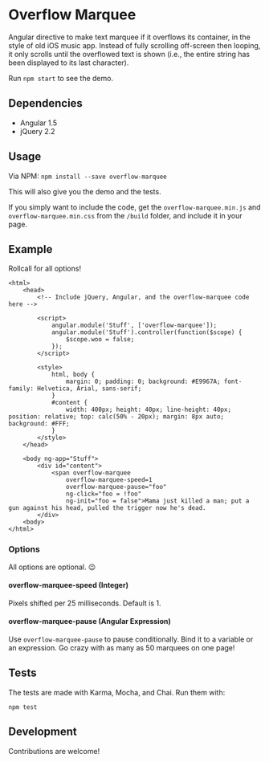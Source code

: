# Overflow Marquee

Angular directive to make text marquee if it overflows its container, in the style of old iOS music app. Instead of fully scrolling off-screen then looping, it only scrolls until the overflowed text is shown (i.e., the entire string has been displayed to its last character). 

Run `npm start` to see the demo. 

## Dependencies

* Angular 1.5
* jQuery 2.2

## Usage

Via NPM: `npm install --save overflow-marquee`

This will also give you the demo and the tests. 

If you simply want to include the code, get the `overflow-marquee.min.js` and `overflow-marquee.min.css` from the `/build` folder, and include it in your page. 

## Example

Rollcall for all options! 

    <html>
        <head>
            <!-- Include jQuery, Angular, and the overflow-marquee code here -->

            <script>
                angular.module('Stuff', ['overflow-marquee']);
                angular.module('Stuff').controller(function($scope) {
                    $scope.woo = false;
                });
            </script>

            <style>
                html, body {
                    margin: 0; padding: 0; background: #E9967A; font-family: Helvetica, Arial, sans-serif;
                }
                #content {
                    width: 400px; height: 40px; line-height: 40px; position: relative; top: calc(50% - 20px); margin: 8px auto; background: #FFF;
                }
            </style>
        </head>

        <body ng-app="Stuff">
            <div id="content">
                <span overflow-marquee
                    overflow-marquee-speed=1
                    overflow-marquee-pause="foo"
                    ng-click="foo = !foo"
                    ng-init="foo = false">Mama just killed a man; put a gun against his head, pulled the trigger now he's dead. 
            </div>
        <body>
    </html>
	
### Options

All options are optional. :wink:

#### overflow-marquee-speed (Integer)

Pixels shifted per 25 milliseconds. Default is 1. 

#### overflow-marquee-pause (Angular Expression)

 Use `overflow-marquee-pause` to pause conditionally. Bind it to a variable or an expression. Go crazy with as many as 50 marquees on one page! 

## Tests

The tests are made with Karma, Mocha, and Chai. Run them with:

`npm test`

## Development

Contributions are welcome! 